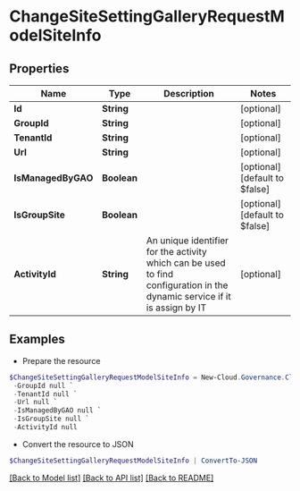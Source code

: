 # ChangeSiteSettingGalleryRequestModelSiteInfo
## Properties

Name | Type | Description | Notes
------------ | ------------- | ------------- | -------------
**Id** | **String** |  | [optional] 
**GroupId** | **String** |  | [optional] 
**TenantId** | **String** |  | [optional] 
**Url** | **String** |  | [optional] 
**IsManagedByGAO** | **Boolean** |  | [optional] [default to $false]
**IsGroupSite** | **Boolean** |  | [optional] [default to $false]
**ActivityId** | **String** | An unique identifier for the activity which can be used to find configuration in the dynamic service if it is assign by IT | [optional] 

## Examples

- Prepare the resource
```powershell
$ChangeSiteSettingGalleryRequestModelSiteInfo = New-Cloud.Governance.ClientChangeSiteSettingGalleryRequestModelSiteInfo  -Id null `
 -GroupId null `
 -TenantId null `
 -Url null `
 -IsManagedByGAO null `
 -IsGroupSite null `
 -ActivityId null
```

- Convert the resource to JSON
```powershell
$ChangeSiteSettingGalleryRequestModelSiteInfo | ConvertTo-JSON
```

[[Back to Model list]](../README.md#documentation-for-models) [[Back to API list]](../README.md#documentation-for-api-endpoints) [[Back to README]](../README.md)

